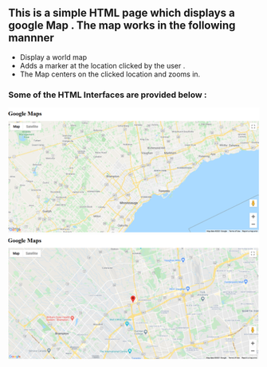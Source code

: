 ## This is a simple HTML page which displays a google Map . The map works in the following mannner

- Display a world map
- Adds a marker at the location clicked by the user . 
- The Map centers on the clicked location and zooms in.

### Some of the HTML Interfaces are provided below :

  ![Home Page](images/HomePage.PNG)
  ![Map With Marker](images/MapwithMarker.png)
